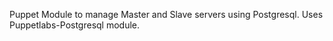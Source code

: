 Puppet Module to manage Master and Slave servers using Postgresql.
Uses Puppetlabs-Postgresql module.
